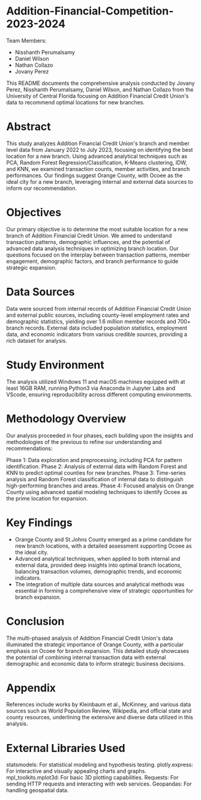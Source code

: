 # Addition-Financial-Competition-2023-2024

Team Members:
- Nisshanth Perumalsamy
- Daniel Wilson
- Nathan Collazo
- Jovany Perez

This README documents the comprehensive analysis conducted by Jovany Perez, Nisshanth Perumalsamy, Daniel Wilson, and Nathan Collazo from the University of Central Florida focusing on Addition Financial Credit Union's data to recommend optimal locations for new branches.

# Abstract
This study analyzes Addition Financial Credit Union's branch and member level data from January 2022 to July 2023, focusing on identifying the best location for a new branch. Using advanced analytical techniques such as PCA, Random Forest Regression/Classification, K-Means clustering, IDW, and KNN, we examined transaction counts, member activities, and branch performances. Our findings suggest Orange County, with Ocoee as the ideal city for a new branch, leveraging internal and external data sources to inform our recommendation.

# Objectives
Our primary objective is to determine the most suitable location for a new branch of Addition Financial Credit Union. We aimed to understand transaction patterns, demographic influences, and the potential of advanced data analysis techniques in optimizing branch location. Our questions focused on the interplay between transaction patterns, member engagement, demographic factors, and branch performance to guide strategic expansion.

# Data Sources
Data were sourced from internal records of Addition Financial Credit Union and external public sources, including county-level employment rates and demographic statistics, yielding over 1.6 million member records and 700+ branch records. External data included population statistics, employment data, and economic indicators from various credible sources, providing a rich dataset for analysis.

# Study Environment
The analysis utilized Windows 11 and macOS machines equipped with at least 16GB RAM, running Python3 via Anaconda in Jupyter Labs and VScode, ensuring reproducibility across different computing environments.

# Methodology Overview
Our analysis proceeded in four phases, each building upon the insights and methodologies of the previous to refine our understanding and recommendations:

  Phase 1: Data exploration and preprocessing, including PCA for pattern identification.
  Phase 2: Analysis of external data with Random Forest and KNN to predict optimal counties for new branches.
  Phase 3: Time-series analysis and Random Forest classification of internal data to distinguish high-performing                 branches and areas.
  Phase 4: Focused analysis on Orange County using advanced spatial modeling techniques to identify Ocoee as the                 prime location for expansion.
  
# Key Findings
- Orange County and St.Johns County emerged as a prime candidate for new branch locations, with a detailed assessment supporting Ocoee as the ideal city.
- Advanced analytical techniques, when applied to both internal and external data, provided deep insights into optimal branch locations, balancing transaction volumes, demographic trends, and economic indicators.
- The integration of multiple data sources and analytical methods was essential in forming a comprehensive view of strategic opportunities for branch expansion.

# Conclusion
The multi-phased analysis of Addition Financial Credit Union's data illuminated the strategic importance of Orange County, with a particular emphasis on Ocoee for branch expansion. This detailed study showcases the potential of combining internal transaction data with external demographic and economic data to inform strategic business decisions.

# Appendix
References include works by Kleinbaum et al., McKinney, and various data sources such as World Population Review, Wikipedia, and official state and county resources, underlining the extensive and diverse data utilized in this analysis.

# External Libraries Used
statsmodels: For statistical modeling and hypothesis testing.
plotly.express: For interactive and visually appealing charts and graphs.
mpl_toolkits.mplot3d: For basic 3D plotting capabilities.
Requests: For sending HTTP requests and interacting with web services.
Geopandas: For handling geospatial data.








